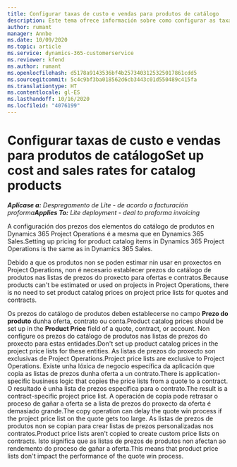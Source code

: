 ```yaml
---
title: Configurar taxas de custo e vendas para produtos de catálogo
description: Este tema ofrece información sobre como configurar as taxas de custo e vendas de elementos dun catálogo de produtos.
author: rumant
manager: Annbe
ms.date: 10/09/2020
ms.topic: article
ms.service: dynamics-365-customerservice
ms.reviewer: kfend
ms.author: rumant
ms.openlocfilehash: d5178a9143536bf4b2573403125325017861cdd5
ms.sourcegitcommit: 5c4c9bf3ba018562d6cb3443c01d550489c415fa
ms.translationtype: HT
ms.contentlocale: gl-ES
ms.lasthandoff: 10/16/2020
ms.locfileid: "4076199"
---
```

# <a name="set-up-cost-and-sales-rates-for-catalog-products"></a><span data-ttu-id="9510a-103">Configurar taxas de custo e vendas para produtos de catálogo</span><span class="sxs-lookup"><span data-stu-id="9510a-103">Set up cost and sales rates for catalog products</span></span>

<span data-ttu-id="9510a-104">_**Aplícase a:** Despregamento de Lite - de acordo a facturación proforma_</span><span class="sxs-lookup"><span data-stu-id="9510a-104">_**Applies To:** Lite deployment - deal to proforma invoicing_</span></span>


<span data-ttu-id="9510a-105">A configuración dos prezos dos elementos do catálogo de produtos en Dynamics 365 Project Operations é a mesma que en Dynamics 365 Sales.</span><span class="sxs-lookup"><span data-stu-id="9510a-105">Setting up pricing for product catalog items in Dynamics 365 Project Operations is the same as in Dynamics 365 Sales.</span></span>

<span data-ttu-id="9510a-106">Debido a que os produtos non se poden estimar nin usar en proxectos en Project Operations, non é necesario establecer prezos do catálogo de produtos nas listas de prezos do proxecto para ofertas e contratos.</span><span class="sxs-lookup"><span data-stu-id="9510a-106">Because products can't be estimated or used on projects in Project Operations, there is no need to set product catalog prices on project price lists for quotes and contracts.</span></span>

<span data-ttu-id="9510a-107">Os prezos do catálogo de produtos deben establecerse no campo **Prezo do produto** dunha oferta, contrato ou conta.</span><span class="sxs-lookup"><span data-stu-id="9510a-107">Product catalog prices should be set up in the **Product Price** field of a quote, contract, or account.</span></span> <span data-ttu-id="9510a-108">Non configure os prezos do catálogo de produtos nas listas de prezos do proxecto para estas entidades.</span><span class="sxs-lookup"><span data-stu-id="9510a-108">Don't set up product catalog prices in the project price lists for these entities.</span></span> <span data-ttu-id="9510a-109">As listas de prezos do proxecto son exclusivas de Project Operations.</span><span class="sxs-lookup"><span data-stu-id="9510a-109">Project price lists are exclusive to Project Operations.</span></span> <span data-ttu-id="9510a-110">Existe unha lóxica de negocio específica da aplicación que copia as listas de prezos dunha oferta a un contrato.</span><span class="sxs-lookup"><span data-stu-id="9510a-110">There is application-specific business logic that copies the price lists from a quote to a contract.</span></span> <span data-ttu-id="9510a-111">O resultado é unha lista de prezos específica para o contrato.</span><span class="sxs-lookup"><span data-stu-id="9510a-111">The result is a contract-specific project price list.</span></span> <span data-ttu-id="9510a-112">A operación de copia pode retrasar o proceso de gañar a oferta se a lista de prezos do proxecto da oferta é demasiado grande.</span><span class="sxs-lookup"><span data-stu-id="9510a-112">The copy operation can delay the quote win process if the project price list on the quote gets too large.</span></span> <span data-ttu-id="9510a-113">As listas de prezos de produtos non se copian para crear listas de prezos personalizadas nos contratos.</span><span class="sxs-lookup"><span data-stu-id="9510a-113">Product price lists aren't copied to create custom price lists on contracts.</span></span> <span data-ttu-id="9510a-114">Isto significa que as listas de prezos de produtos non afectan ao rendemento do proceso de gañar a oferta.</span><span class="sxs-lookup"><span data-stu-id="9510a-114">This means that product price lists don't impact the performance of the quote win process.</span></span>
